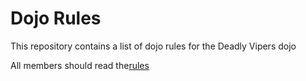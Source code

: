 Dojo Rules
==========

This repository contains a list of dojo rules for the Deadly Vipers dojo

All members should read the[rules]("https://github.com/deadlyvipers")